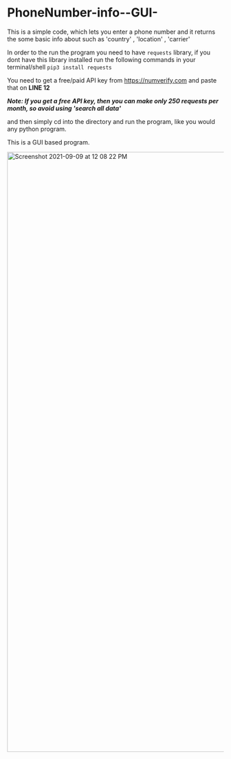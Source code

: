 

# PhoneNumber-info--GUI-

This is a simple code, which lets you enter a phone number and it returns the some basic info about such as 'country' , 'location' , 'carrier'

In order to the run the program you need to have `requests` library, if you dont have this library installed run the following commands in your 
terminal/shell 
`pip3 install requests`

You need to get a free/paid API key from https://numverify.com and paste that on **LINE 12**

***Note: If you get a free API key, then you can make only 250 requests per month, so avoid using 'search all data'*** 

and then simply cd into the directory and run the program, like you would any python program.

This is a GUI based program.

<img width="1395" alt="Screenshot 2021-09-09 at 12 08 22 PM" src="https://user-images.githubusercontent.com/72154593/132635481-f51561a3-4a59-4ce8-9c5b-eee0e9573c1d.png">
